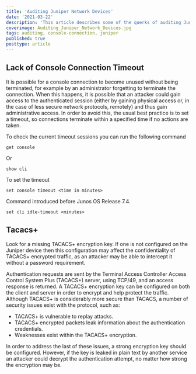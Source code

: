 ```yaml
---
title: 'Auditing Juniper Network Devices'
date: '2021-03-22'
description: 'This article describes some of the querks of auditing Juniper network devices'
coverimage: Auditing_Juniper_Network_Devices.jpg
tags: auditing, console-connection, juniper
published: true
posttype: article
---
```


## Lack of Console Connection Timeout

It is possible for a console connection to become unused without being terminated, for example by an administrator forgetting to terminate the connection. When this happens, it is possible that an attacker could gain access to the authenticated session (either by gaining physical access or, in the case of less secure network protocols, remotely) and thus gain administrative access.
In order to avoid this, the usual best practice is to set a timeout, so connections terminate within a specified time if no actions are taken. 

To check the current timeout sessions you can run the following command
```
get console
```

Or
```
show cli
```


To set the timeout
```
set console timeout <time in minutes>
```

Command introduced before Junos OS Release 7.4.
```
set cli idle-timeout <minutes>
```

## Tacacs+

Look for a missing TACACS+ encryption key. If one is not configured on the Juniper device then this configuration may affect the confidentiality of TACACS+ encrypted traffic, as an attacker may be able to intercept it without a password requirement.

Authentication requests are sent by the Terminal Access Controller Access Control System Plus (TACACS+) server, using TCP/49, and an access response is returned. A TACACS+ encryption key can be configured on both the client and server in order to encrypt and help protect the traffic. Although TACACS+ is considerably more secure than TACACS, a number of security issues exist with the protocol, such as:

* TACACS+ is vulnerable to replay attacks.
* TACACS+ encrypted packets leak information about the authentication credentials.
* Weaknesses exist within the TACACS+ encryption.

In order to address the last of these issues, a strong encryption key should be configured. However, if the key is leaked in plain text by another service an attacker could decrypt the authentication attempt, no matter how strong the encryption may be.